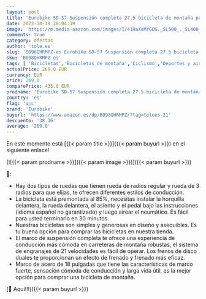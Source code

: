```yaml
---
layout: post
title: 'Eurobike SD-S7 Suspensión completa 27.5 bicicleta de montaña para adultos 18 pulgadas bicicleta marco de acero bicicleta  rueda de radio regular '
date: 2022-10-19 20:04:39
image: 'https://m.media-amazon.com/images/I/41HaXeMYGOS._SL500_._SL400_.jpg'
comments: true
category: ofertas
author: 'tole.es'
slug: 'B098QHRMPZ-es Eurobike SD-S7 Suspensión completa 27.5 bicicleta de...'
sku: 'B098QHRMPZ-es'
tags: [ 'Bicicletas','Bicicletas de montaña','Ciclismo','Deportes y aire libre','Ropa y equipo para deportes','bicicleta','eurobike','🇪🇸', ]
actualPrice: 269.0 EUR
currency: EUR
price: 269.0
comparePrice: 435.0 EUR
prodname: 'Eurobike SD-S7 Suspensión completa 27.5 bicicleta de montaña para adultos 18 pulgadas bicicleta marco de acero bicicleta  rueda de radio regular '
country: 'es'
flag: '🇪🇸'
brand: 'Eurobike'
buyurl: 'https://www.amazon.es/dp/B098QHRMPZ/?tag=tolees-21'
descuento: '38.16'
average: '269.0'
---
```


En este momento está [{{< param title >}}]({{< param buyurl >}}) en el siguiente enlace!

[![{{< param prodname >}}]({{< param image >}})]({{< param buyurl >}})

🔎:

- Hay dos tipos de ruedas que tienen rueda de radios regular y rueda de 3 radios para que elijas, te ofrecen diferentes estilos de conducción.
- La bicicleta está premontada al 85%, necesitas instalar la horquilla delantera, la rueda delantera, el asiento y el pedal bajo las instrucciones (idioma español no garantizado) y luego airear el neumático. Es fácil para usted terminarlo en 30 minutos.
- Nuestras bicicletas son simples y generosas en diseño y asequibles. Es tu buena opción para comprar las bicicletas en nuestra tienda.
- El marco de suspensión completa te ofrece una experiencia de conducción más cómoda en carreteras de montaña robustas, el sistema de engranajes de 21 velocidades es fácil de operar. Los frenos de disco duales te proporcionan un efecto de frenado y frenado más eficaz.
- Marco de acero de 18 pulgadas que tiene las características de marco fuerte, sensación cómoda de conducción y larga vida útil, es la mejor opción para comprar una bicicleta de montaña.

[🛒 Aquí!!!]({{< param buyurl >}})
